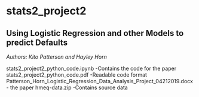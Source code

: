 # stats2_project2
<H2>Using Logistic Regression and other Models to predict Defaults</H2>

<i>Authors: Kito Patterson and Hayley Horn</i>

stats2_project2_python_code.ipynb -Contains the code for the paper
stats2_project2_python_code.pdf -Readable code format
Patterson_Horn_Logistic_Regression_Data_Analysis_Project_04212019.docx - the paper
hmeq-data.zip -Contains source data




